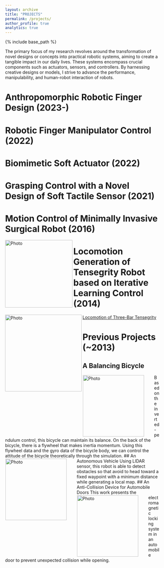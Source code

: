 ```yaml
---
layout: archive
title: "PROJECTS"
permalink: /projects/
author_profile: true
analytics: true
---
```


{% include base_path %}

The primary focus of my research revolves around the transformation of novel designs or concepts into practical robotic systems, aiming to create a tangible impact in our daily lives. These systems encompass crucial components such as actuators, sensors, and controllers. By harnessing creative designs or models, I strive to advance the performance, manipulability, and human-robot interaction of robots.



# Anthropomorphic Robotic Finger Design (2023-)



# Robotic Finger Manipulator Control (2022)



# Biomimetic Soft Actuator (2022)



# Grasping Control with a Novel Design of Soft Tactile Sensor (2021)



# Motion Control of Minimally Invasive Surgical Robot (2016)
<img align="left" src="https://hansy628.github.io/mshan_project/files/misrobot2.JPG" alt="Photo" style="width: 220px; border-radius: 1px"/>



# Locomotion Generation of Tensegrity Robot based on Iterative Learning Control (2014)
[Locomotion of Three-Bar Tensegrity](https://www.youtube.com/watch?v=3nluj3a4f2s)
<img align="left" src="https://hansy628.github.io/mshan_project/files/tensegrity.jpg" alt="Photo" style="width: 250px; border-radius: 1px"/>



# Previous Projects (~2013)

## A Balancing Bicycle
<img align="left" src="https://hansy628.github.io/mshan_project/files/balancingbicycle.jpg" alt="Photo" style="width: 200px; height: 200px; border-radius: 1px; padding: 1px 30px 1px 1px"/>
Based on the inverted-pendulum control, this bicycle can maintain its balance. 
On the back of the bicycle, there is a flywheel that makes inertia momentum. 
Using this flywheel data and the gyro data of the bicycle body, we can control the attitude of the bicycle theoretically through the simulation.
## An Autonomous Vehicle
<img align="left" src="https://hansy628.github.io/mshan_project/files/autonomousvehicle.jpg" alt="Photo" style="width: 200px; height: 200px; border-radius: 1px; padding: 1px 30px 1px 1px"/>
Using LIDAR sensor, this robot is able to detect obstacles so that avoid to head toward a fixed waypoint with a minimum distance while generating a local map.
## An Anti-Collision Device for Automobile Doors
<img align="left" src="https://hansy628.github.io/mshan_project/files/anticollisiondoor.jpg" alt="Photo" style="width: 200px; height: 200px; border-radius: 1px; padding: 1px 30px 1px 1px"/>
This work presents the electromagnetic locking system in an automobile door to prevent unexpected collision while opening.

